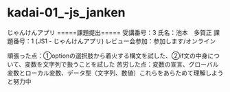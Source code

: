 # kadai-01_-js_janken
じゃんけんアプリ
=====課題提出=====
 受講番号：3
 氏名：池本　多賀正
 課題番号：1 (JS1 - じゃんけんアプリ)
 レビュー会参加：参加します/オンライン
 
 頑張った点：①optionの選択肢から着火する構文を試した、②if文の中身について、変数を文字列で扱うことを試した
 苦労した点：変数の宣言、グローバル変数とローカル変数、データ型（文字列、数値）これらをあらためて理解しようと努力中
